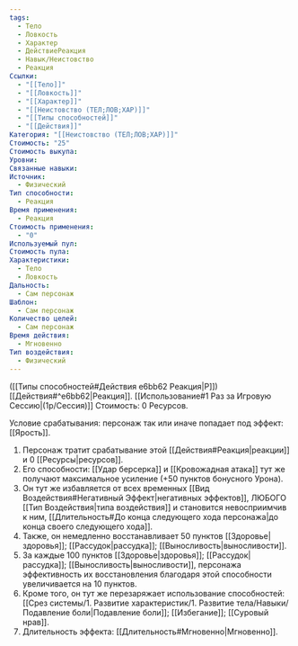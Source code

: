 ```yaml
---
tags:
  - Тело
  - Ловкость
  - Характер
  - ДействиеРеакция
  - Навык/Неистовство
  - Реакция
Ссылки:
  - "[[Тело]]"
  - "[[Ловкость]]"
  - "[[Характер]]"
  - "[[Неистовство (ТЕЛ;ЛОВ;ХАР)]]"
  - "[[Типы способностей]]"
  - "[[Действия]]"
Категория: "[[Неистовство (ТЕЛ;ЛОВ;ХАР)]]"
Стоимость: "25"
Стоимость выкупа: 
Уровни: 
Связанные навыки: 
Источник:
  - Физический
Тип способности:
  - Реакция
Время применения:
  - Реакция
Стоимость применения:
  - "0"
Используемый пул: 
Стоимость пула: 
Характеристики:
  - Тело
  - Ловкость
Дальность:
  - Сам персонаж
Шаблон:
  - Сам персонаж
Количество целей:
  - Сам персонаж
Время действия:
  - Мгновенно
Тип воздействия:
  - Физический
---
```

([[Типы способностей#Действия e6bb62 Реакция|Р]]) [[Действия#^e6bb62|Реакция]]. [[Использование#1 Раз за Игровую Сессию|(1р/Сессия)]] Стоимость: 0 Ресурсов.

Условие срабатывания: персонаж так или иначе попадает под эффект: [[Ярость]]. 

1. Персонаж тратит срабатывание этой [[Действия#Реакция|реакции]] и 0 [[Ресурсы|ресурсов]].  
2. Его способности: [[Удар берсерка]] и [[Кровожадная атака]] тут же получают максимальное усиление (+50 пунктов бонусного Урона).
3. Он тут же избавляется от всех временных [[Вид Воздействия#Негативный Эффект|негативных эффектов]], ЛЮБОГО [[Тип Воздействия|типа воздействия]] и становится невосприимчив к ним, [[Длительность#До конца следующего хода персонажа|до конца своего следующего хода]]. 
4. Также, он немедленно восстанавливает 50 пунктов [[Здоровье|здоровья]]; [[Рассудок|рассудка]]; [[Выносливость|выносливости]]. 
5. За каждые 100 пунктов [[Здоровье|здоровья]]; [[Рассудок|рассудка]]; [[Выносливость|выносливости]], персонажа эффективность их восстановления благодаря этой способности увеличивается на 10 пунктов.
6. Кроме того, он тут же перезаряжает использование способностей: [[Срез системы/1. Развитие характеристик/1. Развитие тела/Навыки/Подавление боли|Подавление боли]]; [[Избегание]]; [[Суровый нрав]].
7. Длительность эффекта: [[Длительность#Мгновенно|Мгновенно]].